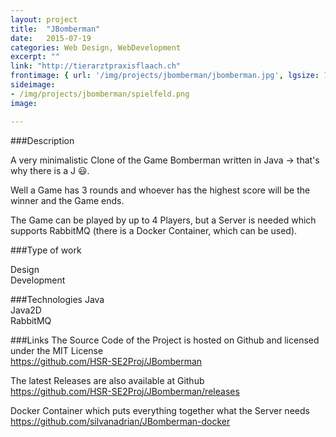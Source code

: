 ```yaml
---
layout: project
title:  "JBomberman"
date:   2015-07-19
categories: Web Design, WebDevelopment
excerpt: ""
link: "http://tierarztpraxisflaach.ch"
frontimage: { url: '/img/projects/jbomberman/jbomberman.jpg', lgsize: 12 , mdsize: 12, smsize: 12, xssize: }
sideimage:
- /img/projects/jbomberman/spielfeld.png
image:

---
```


###Description

A very minimalistic Clone of the Game Bomberman written in Java -> that's why there is a J :smiley:.

Well a Game has 3 rounds and whoever has the highest score will be the winner and the Game ends.

The Game can be played by up to 4 Players, but a Server is needed which supports RabbitMQ (there is a Docker Container, which can be used).


###Type of work

Design  
Development

###Technologies
Java  
Java2D  
RabbitMQ 

###Links
The Source Code of the Project is hosted on Github and licensed  under the MIT License   
<a target="_blank" href="https://github.com/HSR-SE2Proj/JBomberman">https://github.com/HSR-SE2Proj/JBomberman</a>
  
The latest Releases are also available at Github  
<a target="_blank" href="https://github.com/HSR-SE2Proj/JBomberman/releases">https://github.com/HSR-SE2Proj/JBomberman/releases</a>  
  
Docker Container which puts everything together what the Server needs  
<a target="_blank" href="https://github.com/silvanadrian/JBomberman-docker">https://github.com/silvanadrian/JBomberman-docker</a>